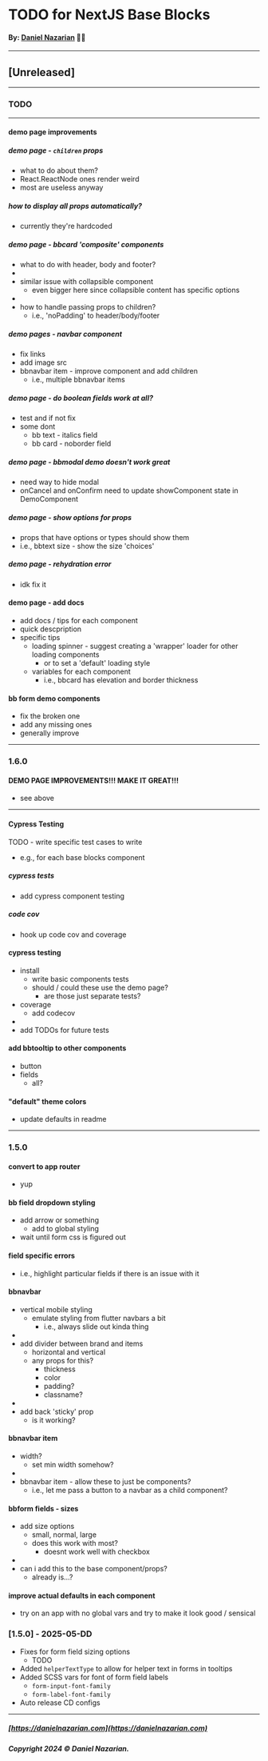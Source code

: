 # TODO for NextJS Base Blocks
#### By: [Daniel Nazarian](https://danielnazarian) 🐧👹

-------------------------------------------------------
## [Unreleased]
------
### TODO

----
#### demo page improvements


##### demo page - `children` props
- what to do about them?
- React.ReactNode ones render weird
- most are useless anyway


##### how to display all props automatically?
- currently they're hardcoded


##### demo page - bbcard 'composite' components
- what to do with header, body and footer?
-
- similar issue with collapsible component
  - even bigger here since collapsible content has specific options
-
- how to handle passing props to children?
  - i.e., 'noPadding' to header/body/footer


##### demo pages - navbar component
- fix links
- add image src
- bbnavbar item - improve component and add children
  - i.e., multiple bbnavbar items


##### demo page - do boolean fields work at all?
- test and if not fix
- some dont
  - bb text - italics field
  - bb card - noborder field


##### demo page - bbmodal demo doesn't work great
- need way to hide modal
- onCancel and onConfirm need to update showComponent state in DemoComponent



##### demo page - show options for props
- props that have options or types should show them
- i.e., bbtext size - show the size 'choices'


##### demo page - rehydration error
- idk fix it


#### demo page - add docs
- add docs / tips for each component
- quick descpription
- specific tips
  - loading spinner - suggest creating a 'wrapper' loader for other loading components
    - or to set a 'default' loading style
  - variables for each component
    - i.e., bbcard has elevation and border thickness





#### bb form demo components
- fix the broken one
- add any missing ones
- generally improve



----
### 1.6.0


#### DEMO PAGE IMPROVEMENTS!!! MAKE IT GREAT!!!
- see above



---


#### Cypress Testing


TODO - write specific test cases to write
- e.g., for each base blocks component


##### cypress tests
- add cypress component testing



##### code cov
- hook up code cov and coverage



#### cypress testing
- install
  - write basic components tests
  - should / could these use the demo page?
    - are those just separate tests?
- coverage
  - add codecov
-
- add TODOs for future tests



#### add bbtooltip to other components
- button
- fields
  - all?




#### "default" theme colors
- update defaults in readme




---
### 1.5.0


#### convert to app router
- yup




#### bb field dropdown styling
- add arrow or something
  - add to global styling
- wait until form css is figured out





#### field specific errors
- i.e., highlight particular fields if there is an issue with it








#### bbnavbar 
- vertical mobile styling
  - emulate styling from flutter navbars a bit
    - i.e., always slide out kinda thing
-
- add divider between brand and items
  - horizontal and vertical
  - any props for this?
    - thickness
    - color
    - padding?
    - classname?
-
- add back 'sticky' prop
  - is it working?


#### bbnavbar item
- width?
  - set min width somehow?
-
- bbnavbar item - allow these to just be components?
  - i.e., let me pass a button to a navbar as a child component?










#### bbform fields - sizes
- add size options
  - small, normal, large
  - does this work with most?
    - doesnt work well with checkbox
-
- can i add this to the base component/props?
  - already is...?


#### improve actual defaults in each component
- try on an app with no global vars and try to make it look good / sensical








### [1.5.0] - 2025-05-DD
- Fixes for form field sizing options
  - TODO
- Added `helperTextType` to allow for helper text in forms in tooltips
- Added SCSS vars for font of form field labels
  - `form-input-font-family`
  - `form-label-font-family`
- Auto release CD configs
                                            
-------------------------------------------------------

##### [https://danielnazarian.com](https://danielnazarian.com)
##### Copyright 2024 © Daniel Nazarian.